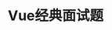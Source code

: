 ---
title: Vue经典面试题
shortTitle: Vue经典面试题
description: Vue经典面试题
category:
  - Vue经典面试题
tag:
  - Vue经典面试题
head:
  - - meta
    - name: keywords
      content: Vue经典面试题
---